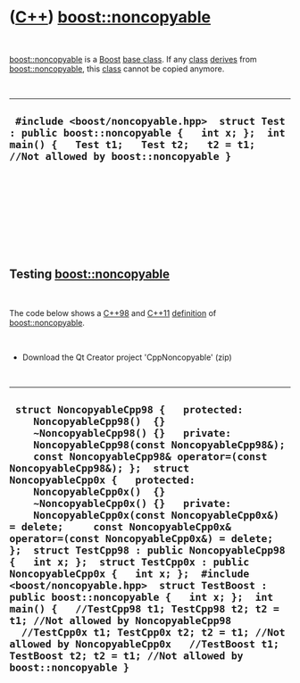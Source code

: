 
 

 

 

 

 

([C++](Cpp.md)) [boost::noncopyable](CppNoncopyable.md)
=========================================================

 

[boost::noncopyable](CppNoncopyable.md) is a [Boost](CppBoost.md)
[base class](CppBaseClass.md). If any [class](CppClass.md)
[derives](CppDerivedClass.md) from
[boost::noncopyable](CppNoncopyable.md), this [class](CppClass.md)
cannot be copied anymore.

 

  ---------------------------------------------------------------------------------------------------------------------------------------------------------------------------------
  ` #include <boost/noncopyable.hpp>  struct Test : public boost::noncopyable {   int x; };  int main() {   Test t1;   Test t2;   t2 = t1; //Not allowed by boost::noncopyable }`
  ---------------------------------------------------------------------------------------------------------------------------------------------------------------------------------

 

 

 

 

 

Testing [boost::noncopyable](CppNoncopyable.md)
------------------------------------------------

 

The code below shows a [C++98](Cpp98.md) and [C++11](Cpp11.md)
[definition](CppDefinition.md) of
[boost::noncopyable](CppNoncopyable.md).

 

-   Download the Qt Creator project 'CppNoncopyable' (zip)

 

  ------------------------------------------------------------------------------------------------------------------------------------------------------------------------------------------------------------------------------------------------------------------------------------------------------------------------------------------------------------------------------------------------------------------------------------------------------------------------------------------------------------------------------------------------------------------------------------------------------------------------------------------------------------------------------------------------------------------------------------------------------------------------------------------------------------------------------------------------------------------------------------------------------------------------------------------------
  ` struct NoncopyableCpp98 {   protected:     NoncopyableCpp98()  {}     ~NoncopyableCpp98() {}   private:     NoncopyableCpp98(const NoncopyableCpp98&);     const NoncopyableCpp98& operator=(const NoncopyableCpp98&); };  struct NoncopyableCpp0x {   protected:     NoncopyableCpp0x()  {}     ~NoncopyableCpp0x() {}   private:     NoncopyableCpp0x(const NoncopyableCpp0x&) = delete;     const NoncopyableCpp0x& operator=(const NoncopyableCpp0x&) = delete; };  struct TestCpp98 : public NoncopyableCpp98 {   int x; };  struct TestCpp0x : public NoncopyableCpp0x {   int x; };  #include <boost/noncopyable.hpp>  struct TestBoost : public boost::noncopyable {   int x; };  int main() {   //TestCpp98 t1; TestCpp98 t2; t2 = t1; //Not allowed by NoncopyableCpp98   //TestCpp0x t1; TestCpp0x t2; t2 = t1; //Not allowed by NoncopyableCpp0x   //TestBoost t1; TestBoost t2; t2 = t1; //Not allowed by boost::noncopyable }`
  ------------------------------------------------------------------------------------------------------------------------------------------------------------------------------------------------------------------------------------------------------------------------------------------------------------------------------------------------------------------------------------------------------------------------------------------------------------------------------------------------------------------------------------------------------------------------------------------------------------------------------------------------------------------------------------------------------------------------------------------------------------------------------------------------------------------------------------------------------------------------------------------------------------------------------------------------

 

 

 

 

 

 

